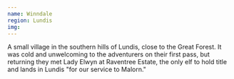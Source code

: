 ```yaml
---
name: Winndale
region: Lundis
img:
---
```

A small village in the southern hills of Lundis, close to the Great Forest. It was cold and unwelcoming to the adventurers on their first pass, but returning they met Lady Elwyn at Raventree Estate, the only elf to hold title and lands in Lundis "for our service to Malorn." 